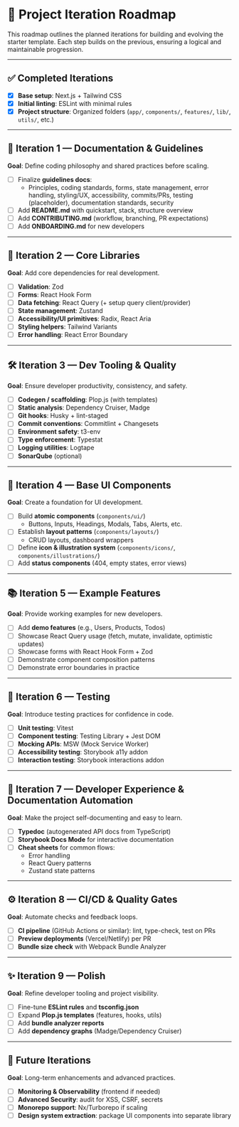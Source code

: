# 🚀 Project Iteration Roadmap

This roadmap outlines the planned iterations for building and evolving the starter template. Each step builds on the previous, ensuring a logical and maintainable progression.

---

## ✅ Completed Iterations

- [x] **Base setup**: Next.js + Tailwind CSS
- [x] **Initial linting**: ESLint with minimal rules
- [x] **Project structure**: Organized folders (`app/`, `components/`, `features/`, `lib/`, `utils/`, etc.)

---

## 📖 Iteration 1 — Documentation & Guidelines

**Goal**: Define coding philosophy and shared practices before scaling.

- [ ] Finalize **guidelines docs**:
  - Principles, coding standards, forms, state management, error handling, styling/UX, accessibility, commits/PRs, testing (placeholder), documentation standards, security
- [ ] Add **README.md** with quickstart, stack, structure overview
- [ ] Add **CONTRIBUTING.md** (workflow, branching, PR expectations)
- [ ] Add **ONBOARDING.md** for new developers

---

## 🧩 Iteration 2 — Core Libraries

**Goal**: Add core dependencies for real development.

- [ ] **Validation**: Zod
- [ ] **Forms**: React Hook Form
- [ ] **Data fetching**: React Query (+ setup query client/provider)
- [ ] **State management**: Zustand
- [ ] **Accessibility/UI primitives**: Radix, React Aria
- [ ] **Styling helpers**: Tailwind Variants
- [ ] **Error handling**: React Error Boundary

---

## 🛠️ Iteration 3 — Dev Tooling & Quality

**Goal**: Ensure developer productivity, consistency, and safety.

- [ ] **Codegen / scaffolding**: Plop.js (with templates)
- [ ] **Static analysis**: Dependency Cruiser, Madge
- [ ] **Git hooks**: Husky + lint-staged
- [ ] **Commit conventions**: Commitlint + Changesets
- [ ] **Environment safety**: t3-env
- [ ] **Type enforcement**: Typestat
- [ ] **Logging utilities**: Logtape
- [ ] **SonarQube** (optional)

---

## 🎨 Iteration 4 — Base UI Components

**Goal**: Create a foundation for UI development.

- [ ] Build **atomic components** (`components/ui/`)
  - Buttons, Inputs, Headings, Modals, Tabs, Alerts, etc.
- [ ] Establish **layout patterns** (`components/layouts/`)
  - CRUD layouts, dashboard wrappers
- [ ] Define **icon & illustration system** (`components/icons/`, `components/illustrations/`)
- [ ] Add **status components** (404, empty states, error views)

---

## 📚 Iteration 5 — Example Features

**Goal**: Provide working examples for new developers.

- [ ] Add **demo features** (e.g., Users, Products, Todos)
- [ ] Showcase React Query usage (fetch, mutate, invalidate, optimistic updates)
- [ ] Showcase forms with React Hook Form + Zod
- [ ] Demonstrate component composition patterns
- [ ] Demonstrate error boundaries in practice

---

## 🧪 Iteration 6 — Testing

**Goal**: Introduce testing practices for confidence in code.

- [ ] **Unit testing**: Vitest
- [ ] **Component testing**: Testing Library + Jest DOM
- [ ] **Mocking APIs**: MSW (Mock Service Worker)
- [ ] **Accessibility testing**: Storybook a11y addon
- [ ] **Interaction testing**: Storybook interactions addon

---

## 📖 Iteration 7 — Developer Experience & Documentation Automation

**Goal**: Make the project self-documenting and easy to learn.

- [ ] **Typedoc** (autogenerated API docs from TypeScript)
- [ ] **Storybook Docs Mode** for interactive documentation
- [ ] **Cheat sheets** for common flows:
  - Error handling
  - React Query patterns
  - Zustand state patterns

---

## ⚙️ Iteration 8 — CI/CD & Quality Gates

**Goal**: Automate checks and feedback loops.

- [ ] **CI pipeline** (GitHub Actions or similar): lint, type-check, test on PRs
- [ ] **Preview deployments** (Vercel/Netlify) per PR
- [ ] **Bundle size check** with Webpack Bundle Analyzer

---

## ✨ Iteration 9 — Polish

**Goal**: Refine developer tooling and project visibility.

- [ ] Fine-tune **ESLint rules** and **tsconfig.json**
- [ ] Expand **Plop.js templates** (features, hooks, utils)
- [ ] Add **bundle analyzer reports**
- [ ] Add **dependency graphs** (Madge/Dependency Cruiser)

---

## 🔮 Future Iterations

**Goal**: Long-term enhancements and advanced practices.

- [ ] **Monitoring & Observability** (frontend if needed)
- [ ] **Advanced Security**: audit for XSS, CSRF, secrets
- [ ] **Monorepo support**: Nx/Turborepo if scaling
- [ ] **Design system extraction**: package UI components into separate library
